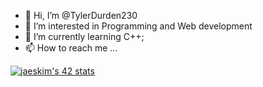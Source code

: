 - 👋 Hi, I’m @TylerDurden230
- 👀 I’m interested in Programming and Web development
- 🌱 I’m currently learning C++;
- 📫 How to reach me ...

<!---
TylerDurden230/TylerDurden230 is a ✨ special ✨ repository because its `README.md` (this file) appears on your GitHub profile.
You can click the Preview link to take a look at your changes.
--->


[![jaeskim's 42 stats](https://badge42.herokuapp.com/api/stats/fd-agnes?privacyEmail=true)](https://github.com/JaeSeoKim/badge42)
